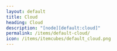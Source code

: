 ```yaml
---
layout: default
title: Cloud
heading: Cloud
description: "[node][default:cloud]"
permalink: /items/default-cloud/
icon: /items/itemcubes/default_cloud.png
---
```

